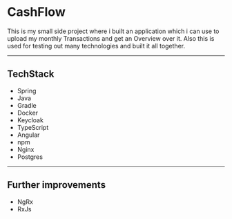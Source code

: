 # CashFlow

This is my small side project where i built an application which i can use to upload my monthly Transactions and get an Overview over it.
Also this is used for testing out many technologies and built it all together.

---

## TechStack

- Spring
- Java
- Gradle
- Docker
- Keycloak
- TypeScript
- Angular
- npm
- Nginx
- Postgres

---

## Further improvements

- NgRx
- RxJs
